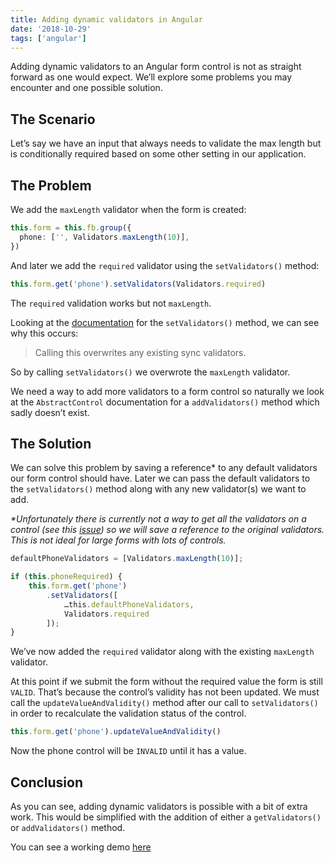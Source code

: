 ```yaml
---
title: Adding dynamic validators in Angular
date: '2018-10-29'
tags: ['angular']
---
```


Adding dynamic validators to an Angular form control is not as straight forward as one would expect. We’ll explore some problems you may encounter and one possible solution.

## The Scenario

Let’s say we have an input that always needs to validate the max length but is conditionally required based on some other setting in our application.

## The Problem

We add the `maxLength` validator when the form is created:

```typescript
this.form = this.fb.group({
  phone: ['', Validators.maxLength(10)],
})
```

And later we add the `required` validator using the `setValidators()` method:

```typescript
this.form.get('phone').setValidators(Validators.required)
```

The `required` validation works but not `maxLength`.

Looking at the [documentation](https://angular.io/api/forms/AbstractControl#setvalidators) for the `setValidators()` method, we can see why this occurs:

> Calling this overwrites any existing sync validators.

So by calling `setValidators()` we overwrote the `maxLength` validator.

We need a way to add more validators to a form control so naturally we look at the `AbstractControl` documentation for a `addValidators()` method which sadly doesn’t exist.

## The Solution

We can solve this problem by saving a reference\* to any default validators our form control should have. Later we can pass the default validators to the `setValidators()` method along with any new validator(s) we want to add.

_\*Unfortunately there is currently not a way to get all the validators on a control (see this [issue](https://github.com/angular/angular/issues/13461)) so we will save a reference to the original validators. This is not ideal for large forms with lots of controls._

```typescript
defaultPhoneValidators = [Validators.maxLength(10)];

if (this.phoneRequired) {
    this.form.get('phone')
        .setValidators([
            …this.defaultPhoneValidators,
            Validators.required
        ]);
}
```

We’ve now added the `required` validator along with the existing `maxLength` validator.

At this point if we submit the form without the required value the form is still `VALID`. That’s because the control’s validity has not been updated. We must call the `updateValueAndValidity()` method after our call to `setValidators()` in order to recalculate the validation status of the control.

```typescript
this.form.get('phone').updateValueAndValidity()
```

Now the phone control will be `INVALID` until it has a value.

## Conclusion

As you can see, adding dynamic validators is possible with a bit of extra work. This would be simplified with the addition of either a `getValidators()` or `addValidators()` method.

You can see a working demo [here](https://stackblitz.com/edit/dynamic-validator?embed=1&file=src/app/app.component.ts)
